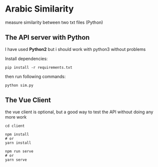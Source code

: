 # Arabic Similarity
measure similarity between two txt files (Python)

## The API server with Python

I have used **Python2** but i should work with python3 without problems

Install dependencies:

```
pip install -r requirements.txt
```
then run following commands:

```
python sim.py
```

## The Vue Client

the vue client is optional, but a good way to test the API without doing any more work

```
cd client

```

```
npm install 
# or
yarn install
```

```
npm run serve
# or
yarn serve
```